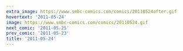 ```yaml
---
extra_image: https://www.smbc-comics.com/comics/20110524after.gif
hovertext: '2011-05-24'
image: https://www.smbc-comics.com/comics/20110524.gif
next_comic: '2011-05-25'
prev_comic: '2011-05-23'
title: '2011-05-24'
---
```


